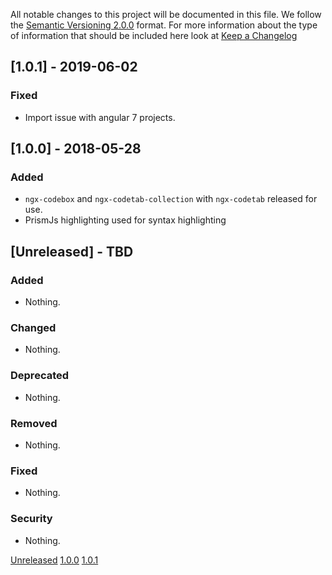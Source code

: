 All notable changes to this project will be documented in this file.
We follow the [Semantic Versioning 2.0.0](http://semver.org/) format.
For more information about the type of information that should be included here look at [Keep a Changelog](https://keepachangelog.com/en/1.0.0/)

## [1.0.1] - 2019-06-02

### Fixed

* Import issue with angular 7 projects.

## [1.0.0] - 2018-05-28

### Added

* `ngx-codebox` and `ngx-codetab-collection` with `ngx-codetab` released for use.
* PrismJs highlighting used for syntax highlighting

## [Unreleased] - TBD

### Added

* Nothing.

### Changed

*  Nothing.

### Deprecated

*  Nothing.

### Removed

*  Nothing.

### Fixed

*  Nothing.

### Security

*  Nothing.

[Unreleased](https://github.com/jr33d/ngx-codetab)
[1.0.0](https://github.com/jr33d/ngx-codetab/releases/tags/1.0.0)
[1.0.1](https://github.com/jr33d/ngx-codetab/releases/tags/1.0.1)
